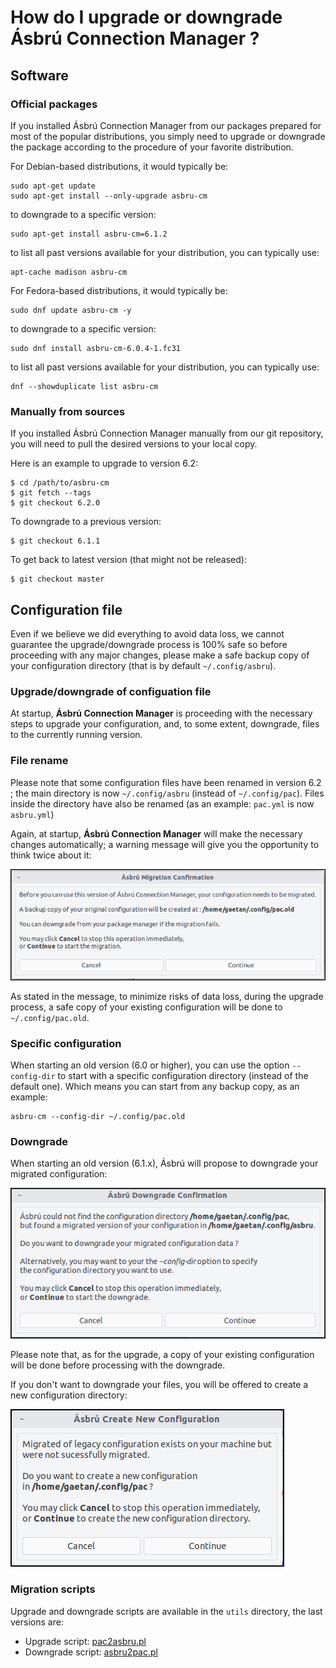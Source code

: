 # How do I upgrade or downgrade Ásbrú Connection Manager ?

## Software

### Official packages

If you installed Ásbrú Connection Manager from our packages prepared for most of the popular distributions, you simply need to upgrade or downgrade the package according to the procedure of your favorite distribution.

For Debian-based distributions, it would typically be:

```
sudo apt-get update
sudo apt-get install --only-upgrade asbru-cm
```

to downgrade to a specific version:

```
sudo apt-get install asbru-cm=6.1.2
```

to list all past versions available for your distribution, you can typically use:

```
apt-cache madison asbru-cm
```

For Fedora-based distributions, it would typically be:

```
sudo dnf update asbru-cm -y
```

to downgrade to a specific version:

```
sudo dnf install asbru-cm-6.0.4-1.fc31
```

to list all past versions available for your distribution, you can typically use:

```
dnf --showduplicate list asbru-cm
```

### Manually from sources

If you installed Ásbrú Connection Manager manually from our git repository, you will need to pull the desired versions to your local copy.

Here is an example to upgrade to version 6.2:

```
$ cd /path/to/asbru-cm
$ git fetch --tags
$ git checkout 6.2.0
```

To downgrade to a previous version:

```
$ git checkout 6.1.1
```

To get back to latest version (that might not be released):

```
$ git checkout master
```

## Configuration file

Even if we believe we did everything to avoid data loss, we cannot guarantee the upgrade/downgrade process is 100% safe so before proceeding with any major changes, please make a safe backup copy of your configuration directory (that is by default ```~/.config/asbru```).

### Upgrade/downgrade of configuation file

At startup, **Ásbrú Connection Manager** is proceeding with the necessary steps to upgrade your configuration, and, to some extent, downgrade, files to the currently running version.

### File rename

Please note that some configuration files have been renamed in version 6.2 ; the main directory is now ```~/.config/asbru``` (instead of ```~/.config/pac```).  Files inside the directory have also be renamed (as an example: ```pac.yml``` is now ```asbru.yml```)

Again, at startup, **Ásbrú Connection Manager** will make the necessary changes automatically; a warning message will give you the opportunity to think twice about it:

![Upgrade warning](images/upgrade1.png)

As stated in the message, to minimize risks of data loss, during the upgrade process, a safe copy of your existing configuration will be done to ```~/.config/pac.old```.

### Specific configuration

When starting an old version (6.0 or higher), you can use the option ```--config-dir``` to start with a specific configuration directory (instead of the default one).  Which means you can start from any backup copy, as an example:

```
asbru-cm --config-dir ~/.config/pac.old
```

### Downgrade

When starting an old version (6.1.x), Ásbrú will propose to downgrade your migrated configuration:

![Downgrade warning](images/upgrade2.png)

Please note that, as for the upgrade, a copy of your existing configuration will be done before processing with the downgrade.

If you don't want to downgrade your files, you will be offered to create a new configuration directory:

![Downgrade warning](images/upgrade3.png)

### Migration scripts

Upgrade and downgrade scripts are available in the ```utils``` directory, the last versions are:

- Upgrade script: [pac2asbru.pl](https://github.com/asbru-cm/asbru-cm/blob/master/utils/pac2asbru.pl)
- Downgrade script: [asbru2pac.pl](https://github.com/asbru-cm/asbru-cm/blob/master/utils/asbru2pac.pl)
